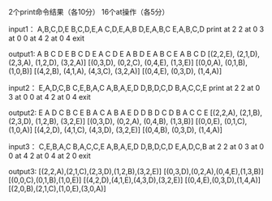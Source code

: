 2个print命令结果（各10分）
16个at操作（各5分）

input1：
A,B,C,D,E
B,C,D,E,A
C,D,E,A,B
D,E,A,B,C
E,A,B,C,D
print
at 2 2
at 0 3
at 0 0
at 4 2
at 0 4
exit

output1:
A B C D E
B C D E A
C D E A B
D E A B C
E A B C D 
[(2,2,E), (2,1,D), (2,3,A), (1,2,D), (3,2,A)]
[(0,3,D), (0,2,C), (0,4,E), (1,3,E)]
[(0,0,A), (0,1,B), (1,0,B)]
[(4,2,B), (4,1,A), (4,3,C), (3,2,A)]
[(0,4,E), (0,3,D), (1,4,A)]


input2：
E,A,D,C,B
C,E,B,A,C
A,B,A,E,D
D,B,D,C,D
B,A,C,C,E
print
at 2 2
at 0 3
at 0 0
at 4 2
at 0 4
exit

output2:
E A D C B
C E B A C
A B A E D
D B D C D
B A C C E
[(2,2,A), (2,1,B), (2,3,D), (1,2,B), (3,2,E)]
[(0,3,D), (0,2,A), (0,4,B), (1,3,B)]
[(0,0,E), (0,1,C), (1,0,A)]
[(4,2,D), (4,1,C), (4,3,D), (3,2,E)]
[(0,4,B), (0,3,D), (1,4,A)]

input3：
C,E,B,A,C
B,A,C,C,E
A,B,A,E,D
D,B,D,C,D
E,A,D,C,B
at 2 2
at 0 3
at 0 0
at 4 2
at 0 4
at 2 0
exit

output3:
[(2,2,A),(2,1,C),(2,3,D),(1,2,B),(3,2,E)]
[(0,3,D),(0,2,A),(0,4,E),(1,3,B)]
[(0,0,C),(0,1,B),(1,0,E)]
[(4,2,D),(4,1,E),(4,3,D),(3,2,E)]
[(0,4,E),(0,3,D),(1,4,A)]
[(2,0,B),(2,1,C),(1,0,E),(3,0,A)]
